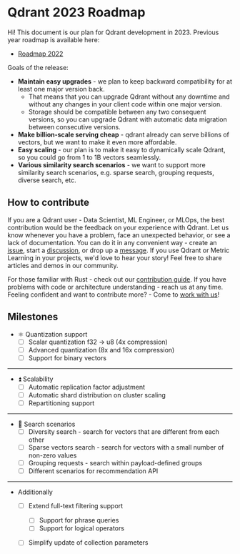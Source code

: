 # Qdrant 2023 Roadmap

Hi!
This document is our plan for Qdrant development in 2023.
Previous year roadmap is available here:

* [Roadmap 2022](roadmap-2022.md)

Goals of the release:

* **Maintain easy upgrades** - we plan to keep backward compatibility for at least one major version back. 
  * That means that you can upgrade Qdrant without any downtime and without any changes in your client code within one major version.
  * Storage should be compatible between any two consequent versions, so you can upgrade Qdrant with automatic data migration between consecutive versions.
* **Make billion-scale serving cheap** - qdrant already can serve billions of vectors, but we want to make it even more affordable.
* **Easy scaling** - our plan is to make it easy to dynamically scale Qdrant, so you could go from 1 to 1B vectors seamlessly.
* **Various similarity search scenarios** - we want to support more similarity search scenarios, e.g. sparse search, grouping requests, diverse search, etc.

## How to contribute

If you are a Qdrant user - Data Scientist, ML Engineer, or MLOps, the best contribution would be the feedback on your experience with Qdrant.
Let us know whenever you have a problem, face an unexpected behavior, or see a lack of documentation.
You can do it in any convenient way - create an [issue](https://github.com/qdrant/qdrant/issues), start a [discussion](https://github.com/qdrant/qdrant/discussions), or drop up a [message](https://discord.gg/tdtYvXjC4h).
If you use Qdrant or Metric Learning in your projects, we'd love to hear your story! Feel free to share articles and demos in our community.

For those familiar with Rust - check out our [contribution guide](https://github.com/qdrant/qdrant/blob/master/CONTRIBUTING.md).
If you have problems with code or architecture understanding - reach us at any time.
Feeling confident and want to contribute more? - Come to [work with us](https://qdrant.join.com/)!

## Milestones

* :atom_symbol: Quantization support
  * [ ] Scalar quantization f32 -> u8 (4x compression)
  * [ ] Advanced quantization (8x and 16x compression)
  * [ ] Support for binary vectors

---

* :arrow_double_up: Scalability
  * [ ] Automatic replication factor adjustment
  * [ ] Automatic shard distribution on cluster scaling
  * [ ] Repartitioning support

---

* :eyes: Search scenarios
  * [ ] Diversity search - search for vectors that are different from each other
  * [ ] Sparse vectors search - search for vectors with a small number of non-zero values
  * [ ] Grouping requests - search within payload-defined groups
  * [ ] Different scenarios for recommendation API

---
    
* Additionally
  * [ ] Extend full-text filtering support
    * [ ] Support for phrase queries
    * [ ] Support for logical operators
  * [ ] Simplify update of collection parameters

